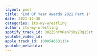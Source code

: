```yaml
---
layout: post
title: "End Of Year Awards 2021 Part 1"
date: 2021-12-30
categories: its-my-wrestling
author: its-my-wrestling
spotify_track_id: 30ZZSnYVRan7jUyZRq15zt
youtube_video_id: 
apple_track_id: 1000546531134
youtube_metadata: 
---
```

